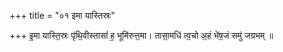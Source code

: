 +++
title = "०१ इमा यास्तिस्रः"

+++
इ॒मा यास्ति॒स्रः पृ॑थि॒वीस्तासां॑ ह॒ भूमि॑रुत्त॒मा। तासा॒मधि॑ त्व॒चो अ॒हं भे॑ष॒जं समु॑ जग्रभम् ॥
